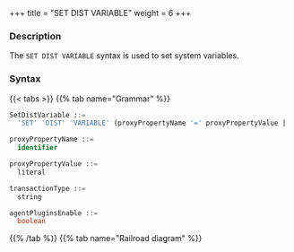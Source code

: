 +++
title = "SET DIST VARIABLE"
weight = 6
+++

### Description

The `SET DIST VARIABLE` syntax is used to set system variables.
### Syntax

{{< tabs >}}
{{% tab name="Grammar" %}}
```sql
SetDistVariable ::=
  'SET' 'DIST' 'VARIABLE' (proxyPropertyName '=' proxyPropertyValue | 'agent_plugins_enabled' '=' agentPluginsEnable)

proxyPropertyName ::= 
  identifier

proxyPropertyValue ::=
  literal

transactionType ::=
  string

agentPluginsEnable ::=
  boolean
```
{{% /tab %}}
{{% tab name="Railroad diagram" %}}
<iframe frameborder="0" name="diagram" id="diagram" width="100%" height="100%"></iframe>
{{% /tab %}}
{{< /tabs >}}

### Supplement

- `proxy_property_name` is one of [properties configuration](/en/user-manual/shardingsphere-proxy/yaml-config/props/) of `PROXY`, name is split by underscore

- `agent_plugins_enabled` is use to set the `agent` plugins enable status, the default value is `FALSE`

- `system_log_level` is the system log level, only affects the log printing of `PROXY`, the default value is `INFO`

### Example

- Set property configuration of `Proxy`

```sql
SET DIST VARIABLE sql_show = true;
```

- Set `agent` plugin enable status

```sql
SET DIST VARIABLE agent_plugins_enabled = TRUE;
```

### Reserved word

`SET`, `DIST`, `VARIABLE`

### Related links

- [Reserved word](/en/user-manual/shardingsphere-proxy/distsql/syntax/reserved-word/)
